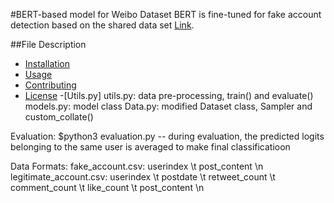 #BERT-based model for Weibo Dataset
BERT is fine-tuned for fake account detection based on the shared data set [Link](https://www.kaggle.com/datasets/bitandatom/social-network-fake-account-dataset
).

##File Description

- [Installation](#installation)
- [Usage](#usage)
- [Contributing](#contributing)
- [License](#license)
-[Utils.py]
utils.py: data pre-processing, train() and evaluate()
models.py: model class
Data.py: modified Dataset class, Sampler and custom_collate()


Evaluation: $python3 evaluation.py
-- during evaluation, the predicted logits belonging to the same user is averaged to make final classificatioon


Data Formats:
fake_account.csv: userindex \t post_content \n
legitimate_account.csv: userindex \t postdate \t retweet_count \t comment_count \t like_count \t post_content \n
